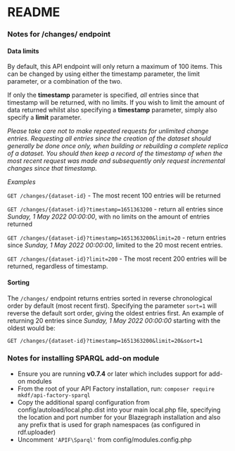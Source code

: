 # README #

### Notes for /changes/ endpoint

#### Data limits
By default, this API endpoint will only return a maximum of 100 items. 
This can be changed by using either the timestamp parameter, the limit parameter, or
a combination of the two. 

If only the **timestamp** parameter is specified, *all* entries since that timestamp will
be returned, with no limits. If you wish to limit the amount of data returned whilst 
also specifying a **timestamp** parameter, simply also specify a **limit** parameter. 

*Please take care not to make repeated requests for unlimited change entries. Requesting 
all entries since the creation of the dataset should generally 
be done once only, when building or rebuilding a complete replica of a dataset. You should then 
keep a record of the timestamp of when the most recent request was made and subsequently only 
request incremental changes since that timestamp.*

*Examples*

`GET /changes/{dataset-id}` - The most recent 100 entries will be returned

`GET /changes/{dataset-id}?timestamp=1651363200` - return all entries since 
*Sunday, 1 May 2022 00:00:00*, with no limits on the amount of entries returned

`GET /changes/{dataset-id}?timestamp=1651363200&limit=20` - return entries since
*Sunday, 1 May 2022 00:00:00*, limited to the 20 most recent entries.

`GET /changes/{dataset-id}?limit=200` - The most recent 200 entries will be returned, 
regardless of timestamp.

#### Sorting
The `/changes/` endpoint returns entries sorted in reverse chronological 
order by default (most recent first). Specifying the parameter `sort=1` will 
reverse the default sort order, giving the oldest entries first. An example of returning 
 20 entries since *Sunday, 1 May 2022 00:00:00* starting with the oldest would be:

`GET /changes/{dataset-id}?timestamp=1651363200&limit=20&sort=1`


### Notes for installing SPARQL add-on module

* Ensure you are running **v0.7.4** or later which includes support for add-on modules
* From the root of your API Factory installation, run: `composer require mkdf/api-factory-sparql`
* Copy the additional sparql configuration from config/autoload/local.php.dist into your main local.php file, specifying the location and port number for your Blazegraph installation and also any prefix that is used for graph namespaces (as configured in rdf.uploader)
* Uncomment `'APIF\Sparql'` from config/modules.config.php
